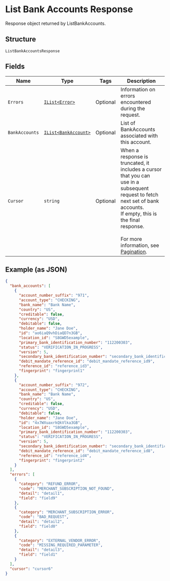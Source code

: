 
# List Bank Accounts Response

Response object returned by ListBankAccounts.

## Structure

`ListBankAccountsResponse`

## Fields

| Name | Type | Tags | Description |
|  --- | --- | --- | --- |
| `Errors` | [`IList<Error>`](../../doc/models/error.md) | Optional | Information on errors encountered during the request. |
| `BankAccounts` | [`IList<BankAccount>`](../../doc/models/bank-account.md) | Optional | List of BankAccounts associated with this account. |
| `Cursor` | `string` | Optional | When a response is truncated, it includes a cursor that you can<br>use in a subsequent request to fetch next set of bank accounts.<br>If empty, this is the final response.<br><br>For more information, see [Pagination](https://developer.squareup.com/docs/working-with-apis/pagination). |

## Example (as JSON)

```json
{
  "bank_accounts": [
    {
      "account_number_suffix": "971",
      "account_type": "CHECKING",
      "bank_name": "Bank Name",
      "country": "US",
      "creditable": false,
      "currency": "USD",
      "debitable": false,
      "holder_name": "Jane Doe",
      "id": "ao6iaQ9vhDiaQD7n3GB",
      "location_id": "S8GWD5example",
      "primary_bank_identification_number": "112200303",
      "status": "VERIFICATION_IN_PROGRESS",
      "version": 5,
      "secondary_bank_identification_number": "secondary_bank_identification_number5",
      "debit_mandate_reference_id": "debit_mandate_reference_id9",
      "reference_id": "reference_id3",
      "fingerprint": "fingerprint1"
    },
    {
      "account_number_suffix": "972",
      "account_type": "CHECKING",
      "bank_name": "Bank Name",
      "country": "US",
      "creditable": false,
      "currency": "USD",
      "debitable": false,
      "holder_name": "Jane Doe",
      "id": "4x7WXuaxrkQkVlka3GB",
      "location_id": "S8GWD5example",
      "primary_bank_identification_number": "112200303",
      "status": "VERIFICATION_IN_PROGRESS",
      "version": 5,
      "secondary_bank_identification_number": "secondary_bank_identification_number6",
      "debit_mandate_reference_id": "debit_mandate_reference_id8",
      "reference_id": "reference_id4",
      "fingerprint": "fingerprint2"
    }
  ],
  "errors": [
    {
      "category": "REFUND_ERROR",
      "code": "MERCHANT_SUBSCRIPTION_NOT_FOUND",
      "detail": "detail1",
      "field": "field9"
    },
    {
      "category": "MERCHANT_SUBSCRIPTION_ERROR",
      "code": "BAD_REQUEST",
      "detail": "detail2",
      "field": "field0"
    },
    {
      "category": "EXTERNAL_VENDOR_ERROR",
      "code": "MISSING_REQUIRED_PARAMETER",
      "detail": "detail3",
      "field": "field1"
    }
  ],
  "cursor": "cursor6"
}
```


